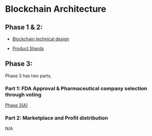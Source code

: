 
# Blockchain Architecture

## Phase 1 & 2:

- [Blockchain technical design](https://drive.google.com/file/d/14Ly6vCRtV9GdN6BGXuaMK9TX59gaetQH/view)

- [Product Shards](https://drive.google.com/file/d/19ID8XFi17hdJ2N4LP0e0grGHx9GoGOJT/view)
 

## Phase 3:

Phase 3 has two parts,

### Part 1: FDA Approval & Pharmaceutical company selection through voting

[Phase 3(A)](https://drive.google.com/file/d/1MQ1AQy9BryRadNEZSVFlJWXEgfROLCw0/view)

### Part 2: Marketplace and Profit distribution

N/A